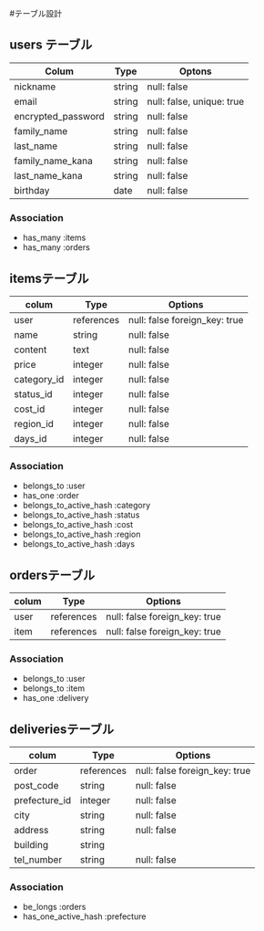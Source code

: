 #テーブル設計

## users テーブル
| Colum               | Type     | Optons                    |
| --------------------|----------|---------------------------|
| nickname            | string   | null: false               |
| email               | string   | null: false, unique: true |
| encrypted_password  | string   | null: false               |
| family_name         | string   | null: false               |
| last_name           | string   | null: false               |
| family_name_kana    | string   | null: false               |
| last_name_kana      | string   | null: false               |
| birthday            | date     | null: false               |

### Association

- has_many :items
- has_many :orders

## itemsテーブル
|colum            | Type          |Options                          |
|-----------------|---------------|---------------------------------|
| user            | references    | null: false   foreign_key: true |
| name            | string        | null: false                     |
| content         | text          | null: false                     |
| price           | integer       | null: false                     |
| category_id     | integer       | null: false                     |
| status_id       | integer       | null: false                     |
| cost_id         | integer       | null: false                     |
| region_id       | integer       | null: false                     |
| days_id         | integer       | null: false                     |

### Association

- belongs_to :user
- has_one :order
- belongs_to_active_hash :category
- belongs_to_active_hash :status
- belongs_to_active_hash :cost
- belongs_to_active_hash :region
- belongs_to_active_hash :days


## ordersテーブル
|colum        | Type        |Options                            |
|-------------|-------------|--------------------------------   |
| user        | references  | null: false  foreign_key: true    |
| item        | references  | null: false  foreign_key: true    |

### Association

- belongs_to :user
- belongs_to :item
- has_one :delivery

## deliveriesテーブル
|colum          | Type        |Options                            |
|-------------  |-------------|--------------------------------   |
| order         | references  | null: false  foreign_key: true    |
| post_code     | string      | null: false                       |
| prefecture_id | integer     | null: false                       |
| city          | string      | null: false                       |
| address       | string      | null: false                       |
| building      | string      |                                   |
| tel_number    | string      | null: false                       |

### Association

- be_longs :orders
- has_one_active_hash :prefecture
